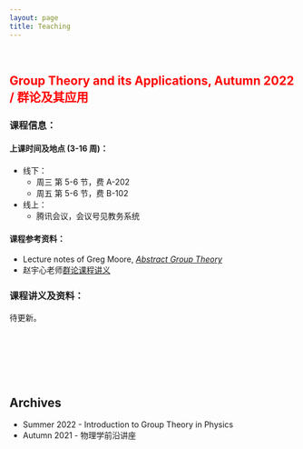 ```yaml
---
layout: page
title: Teaching
---
```


<br />

## <span style="color: red">Group Theory and its Applications, Autumn 2022 / 群论及其应用</span>

### 课程信息：

#### 上课时间及地点 (3-16 周)：

- 线下：
  - 周三 第 5-6 节，费 A-202 
  - 周五 第 5-6 节，费 B-102
- 线上：
  - 腾讯会议，会议号见教务系统

#### 课程参考资料：
  - Lecture notes of Greg Moore, [*Abstract Group Theory*](http://www.physics.rutgers.edu/~gmoore/618Spring2022/GroupTheory-Spring2022.html)
  - 赵宇心老师[群论课程讲义](https://topophys.nju.edu.cn/Events/GroupTheory2021/index.html)

### 课程讲义及资料：
  待更新。

<br />
<br />
<br />
<br />
<br />

## Archives
 - Summer 2022 - Introduction to Group Theory in Physics
 - Autumn 2021 - 物理学前沿讲座